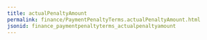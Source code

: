 ```yaml
---
title: actualPenaltyAmount
permalink: finance/PaymentPenaltyTerms.actualPenaltyAmount.html
jsonid: finance_paymentpenaltyterms_actualpenaltyamount
---
```

